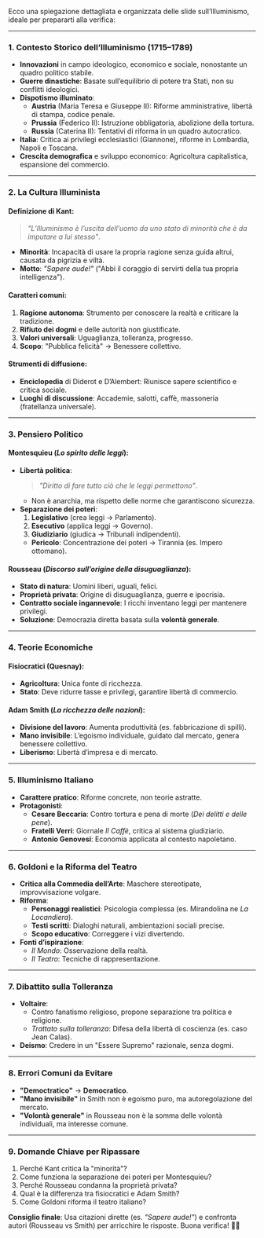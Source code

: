 Ecco una spiegazione dettagliata e organizzata delle slide sull’Illuminismo, ideale per prepararti alla verifica:

---

### **1. Contesto Storico dell’Illuminismo (1715–1789)**  
- **Innovazioni** in campo ideologico, economico e sociale, nonostante un quadro politico stabile.  
- **Guerre dinastiche**: Basate sull’equilibrio di potere tra Stati, non su conflitti ideologici.  
- **Dispotismo illuminato**:  
  - **Austria** (Maria Teresa e Giuseppe II): Riforme amministrative, libertà di stampa, codice penale.  
  - **Prussia** (Federico II): Istruzione obbligatoria, abolizione della tortura.  
  - **Russia** (Caterina II): Tentativi di riforma in un quadro autocratico.  
- **Italia**: Critica ai privilegi ecclesiastici (Giannone), riforme in Lombardia, Napoli e Toscana.  
- **Crescita demografica** e sviluppo economico: Agricoltura capitalistica, espansione del commercio.  

---

### **2. La Cultura Illuminista**  
#### **Definizione di Kant**:  
> *"L’Illuminismo è l’uscita dell’uomo da uno stato di minorità che è da imputare a lui stesso"*.  
- **Minorità**: Incapacità di usare la propria ragione senza guida altrui, causata da pigrizia e viltà.  
- **Motto**: *"Sapere aude!"* ("Abbi il coraggio di servirti della tua propria intelligenza").  

#### **Caratteri comuni**:  
1. **Ragione autonoma**: Strumento per conoscere la realtà e criticare la tradizione.  
2. **Rifiuto dei dogmi** e delle autorità non giustificate.  
3. **Valori universali**: Uguaglianza, tolleranza, progresso.  
4. **Scopo**: "Pubblica felicità" → Benessere collettivo.  

#### **Strumenti di diffusione**:  
- **Enciclopedia** di Diderot e D’Alembert: Riunisce sapere scientifico e critica sociale.  
- **Luoghi di discussione**: Accademie, salotti, caffè, massoneria (fratellanza universale).  

---

### **3. Pensiero Politico**  
#### **Montesquieu (*Lo spirito delle leggi*)**:  
- **Libertà politica**:  
  > *"Diritto di fare tutto ciò che le leggi permettono"*.  
  - Non è anarchia, ma rispetto delle norme che garantiscono sicurezza.  
- **Separazione dei poteri**:  
  1. **Legislativo** (crea leggi → Parlamento).  
  2. **Esecutivo** (applica leggi → Governo).  
  3. **Giudiziario** (giudica → Tribunali indipendenti).  
  - **Pericolo**: Concentrazione dei poteri → Tirannia (es. Impero ottomano).  

#### **Rousseau (*Discorso sull’origine della disuguaglianza*)**:  
- **Stato di natura**: Uomini liberi, uguali, felici.  
- **Proprietà privata**: Origine di disuguaglianza, guerre e ipocrisia.  
- **Contratto sociale ingannevole**: I ricchi inventano leggi per mantenere privilegi.  
- **Soluzione**: Democrazia diretta basata sulla **volontà generale**.  

---

### **4. Teorie Economiche**  
#### **Fisiocratici (Quesnay)**:  
- **Agricoltura**: Unica fonte di ricchezza.  
- **Stato**: Deve ridurre tasse e privilegi, garantire libertà di commercio.  

#### **Adam Smith (*La ricchezza delle nazioni*)**:  
- **Divisione del lavoro**: Aumenta produttività (es. fabbricazione di spilli).  
- **Mano invisibile**: L’egoismo individuale, guidato dal mercato, genera benessere collettivo.  
- **Liberismo**: Libertà d’impresa e di mercato.  

---

### **5. Illuminismo Italiano**  
- **Carattere pratico**: Riforme concrete, non teorie astratte.  
- **Protagonisti**:  
  - **Cesare Beccaria**: Contro tortura e pena di morte (*Dei delitti e delle pene*).  
  - **Fratelli Verri**: Giornale *Il Caffè*, critica al sistema giudiziario.  
  - **Antonio Genovesi**: Economia applicata al contesto napoletano.  

---

### **6. Goldoni e la Riforma del Teatro**  
- **Critica alla Commedia dell’Arte**: Maschere stereotipate, improvvisazione volgare.  
- **Riforma**:  
  - **Personaggi realistici**: Psicologia complessa (es. Mirandolina ne *La Locandiera*).  
  - **Testi scritti**: Dialoghi naturali, ambientazioni sociali precise.  
  - **Scopo educativo**: Correggere i vizi divertendo.  
- **Fonti d’ispirazione**:  
  - *Il Mondo*: Osservazione della realtà.  
  - *Il Teatro*: Tecniche di rappresentazione.  

---

### **7. Dibattito sulla Tolleranza**  
- **Voltaire**:  
  - Contro fanatismo religioso, propone separazione tra politica e religione.  
  - *Trattato sulla tolleranza*: Difesa della libertà di coscienza (es. caso Jean Calas).  
- **Deismo**: Credere in un "Essere Supremo" razionale, senza dogmi.  

---

### **8. Errori Comuni da Evitare**  
- **"Democtratico"** → **Democratico**.  
- **"Mano invisibile"** in Smith non è egoismo puro, ma autoregolazione del mercato.  
- **"Volontà generale"** in Rousseau non è la somma delle volontà individuali, ma interesse comune.  

---

### **9. Domande Chiave per Ripassare**  
1. Perché Kant critica la "minorità"?  
2. Come funziona la separazione dei poteri per Montesquieu?  
3. Perché Rousseau condanna la proprietà privata?  
4. Qual è la differenza tra fisiocratici e Adam Smith?  
5. Come Goldoni riforma il teatro italiano?  

**Consiglio finale**: Usa citazioni dirette (es. *"Sapere aude!"*) e confronta autori (Rousseau vs Smith) per arricchire le risposte. Buona verifica! 📘✨